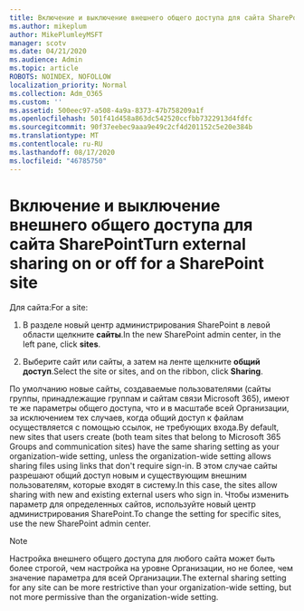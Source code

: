 ```yaml
---
title: Включение и выключение внешнего общего доступа для сайта SharePoint
ms.author: mikeplum
author: MikePlumleyMSFT
manager: scotv
ms.date: 04/21/2020
ms.audience: Admin
ms.topic: article
ROBOTS: NOINDEX, NOFOLLOW
localization_priority: Normal
ms.collection: Adm_O365
ms.custom: ''
ms.assetid: 500eec97-a508-4a9a-8373-47b758209a1f
ms.openlocfilehash: 501f41d458a863dc542520ccfbb7322913d4fdfc
ms.sourcegitcommit: 90f37eebec9aaa9e49c2cf4d201152c5e20e384b
ms.translationtype: MT
ms.contentlocale: ru-RU
ms.lasthandoff: 08/17/2020
ms.locfileid: "46785750"
---
```

# <a name="turn-external-sharing-on-or-off-for-a-sharepoint-site"></a><span data-ttu-id="678dd-102">Включение и выключение внешнего общего доступа для сайта SharePoint</span><span class="sxs-lookup"><span data-stu-id="678dd-102">Turn external sharing on or off for a SharePoint site</span></span>

<span data-ttu-id="678dd-103">Для сайта:</span><span class="sxs-lookup"><span data-stu-id="678dd-103">For a site:</span></span>
  
1. <span data-ttu-id="678dd-104">В разделе новый центр администрирования SharePoint в левой области щелкните **сайты**.</span><span class="sxs-lookup"><span data-stu-id="678dd-104">In the new SharePoint admin center, in the left pane, click **sites**.</span></span>
    
2. <span data-ttu-id="678dd-105">Выберите сайт или сайты, а затем на ленте щелкните **общий доступ**.</span><span class="sxs-lookup"><span data-stu-id="678dd-105">Select the site or sites, and on the ribbon, click **Sharing**.</span></span>
    
<span data-ttu-id="678dd-106">По умолчанию новые сайты, создаваемые пользователями (сайты группы, принадлежащие группам и сайтам связи Microsoft 365), имеют те же параметры общего доступа, что и в масштабе всей Организации, за исключением тех случаев, когда общий доступ к файлам осуществляется с помощью ссылок, не требующих входа.</span><span class="sxs-lookup"><span data-stu-id="678dd-106">By default, new sites that users create (both team sites that belong to Microsoft 365 Groups and communication sites) have the same sharing setting as your organization-wide setting, unless the organization-wide setting allows sharing files using links that don't require sign-in.</span></span> <span data-ttu-id="678dd-107">В этом случае сайты разрешают общий доступ новым и существующим внешним пользователям, которые входят в систему.</span><span class="sxs-lookup"><span data-stu-id="678dd-107">In this case, the sites allow sharing with new and existing external users who sign in.</span></span> <span data-ttu-id="678dd-108">Чтобы изменить параметр для определенных сайтов, используйте новый центр администрирования SharePoint.</span><span class="sxs-lookup"><span data-stu-id="678dd-108">To change the setting for specific sites, use the new SharePoint admin center.</span></span>
  
> [!NOTE]
> <span data-ttu-id="678dd-109">Настройка внешнего общего доступа для любого сайта может быть более строгой, чем настройка на уровне Организации, но не более, чем значение параметра для всей Организации.</span><span class="sxs-lookup"><span data-stu-id="678dd-109">The external sharing setting for any site can be more restrictive than your organization-wide setting, but not more permissive than the organization-wide setting.</span></span> 
  

